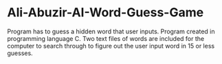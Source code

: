 # Ali-Abuzir-AI-Word-Guess-Game
Program has to guess a hidden word that user inputs. Program created in programming language C.
Two text files of words are included for the computer to search through to figure out the user input word in 15 or less guesses.
